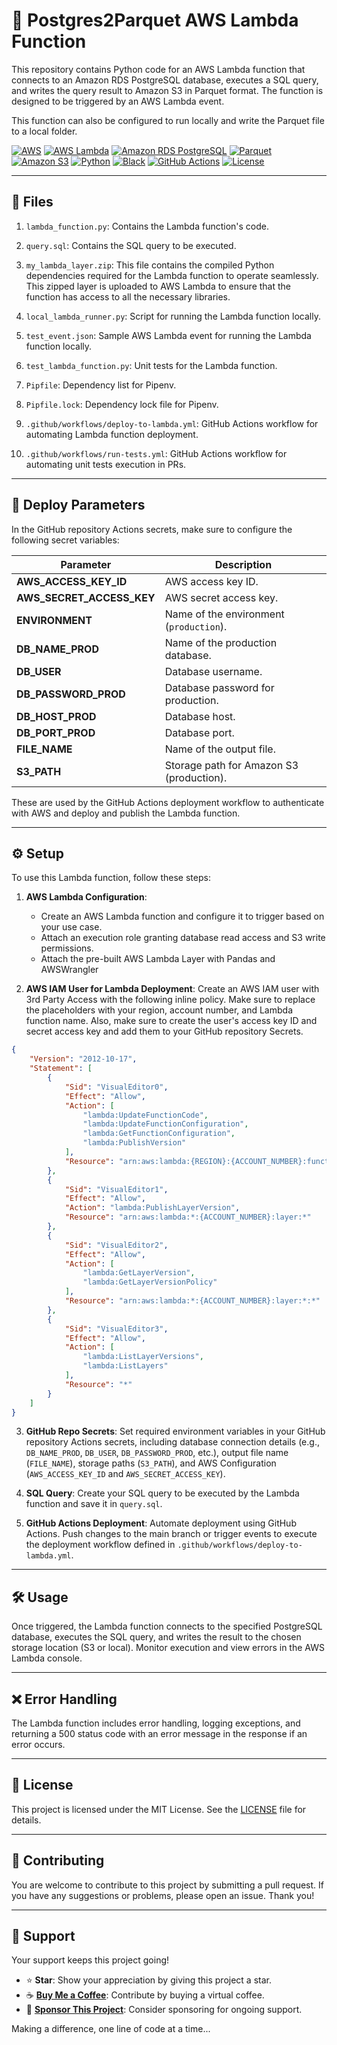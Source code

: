 # 🐘 Postgres2Parquet AWS Lambda Function

This repository contains Python code for an AWS Lambda function that connects to an Amazon RDS PostgreSQL database, executes a SQL query, and writes the query result to Amazon S3 in Parquet format. The function is designed to be triggered by an AWS Lambda event.

This function can also be configured to run locally and write the Parquet file to a local folder. 

[![AWS](https://img.shields.io/badge/Cloud-AWS-232F3E?logo=amazon-aws&logoColor=white)](https://aws.amazon.com/)
[![AWS Lambda](https://img.shields.io/badge/Serverless-AWS%20Lambda-FD971F?logo=amazon-aws&logoColor=white)](https://aws.amazon.com/lambda/)
[![Amazon RDS PostgreSQL](https://img.shields.io/badge/Database-Amazon%20RDS%20PostgreSQL-232F3E?logo=amazon-rds&logoColor=white)](https://aws.amazon.com/rds/post)
[![Parquet](https://img.shields.io/badge/Data%20Format-Parquet-53A73E?logo=apache-parquet&logoColor=white)](https://parquet.apache.org/)
[![Amazon S3](https://img.shields.io/badge/Storage-Amazon%20S3-FF9900?logo=amazon-s3&logoColor=white)](https://aws.amazon.com/s3/)
[![Python](https://img.shields.io/badge/Code-Python-3776AB?logo=python&logoColor=white)](https://www.python.org/)
[![Black](https://img.shields.io/badge/Code%20Style-Black-000000?logo=python&logoColor=white)](https://black.readthedocs.io/)
[![GitHub Actions](https://img.shields.io/badge/CI%2FCD-GitHub%20Actions-2088FF?logo=github-actions&logoColor=white)](https://github.com/features/actions)
[![License](https://img.shields.io/badge/License-MIT-brightgreen.svg)](LICENSE)

---

## 📂 Files

1. `lambda_function.py`: Contains the Lambda function's code.


2. `query.sql`: Contains the SQL query to be executed.


3. `my_lambda_layer.zip`: This file contains the compiled Python dependencies required for the Lambda function to operate seamlessly. This zipped layer is uploaded to AWS Lambda to ensure that the function has access to all the necessary libraries.


4. `local_lambda_runner.py`: Script for running the Lambda function locally.


5. `test_event.json`: Sample AWS Lambda event for running the Lambda function locally.


6. `test_lambda_function.py`: Unit tests for the Lambda function.


7. `Pipfile`: Dependency list for Pipenv.


8. `Pipfile.lock`: Dependency lock file for Pipenv.


9. `.github/workflows/deploy-to-lambda.yml`: GitHub Actions workflow for automating Lambda function deployment.

 
10. `.github/workflows/run-tests.yml`: GitHub Actions workflow for automating unit tests execution in PRs.


---

## 🚀 Deploy Parameters

In the GitHub repository Actions secrets, make sure to configure the following secret variables:

| Parameter                 | Description                               |
|---------------------------|-------------------------------------------|
| **AWS_ACCESS_KEY_ID**     | AWS access key ID.                        |
| **AWS_SECRET_ACCESS_KEY** | AWS secret access key.                    |
| **ENVIRONMENT**           | Name of the environment (`production`).   |
| **DB_NAME_PROD**          | Name of the production database.          |
| **DB_USER**               | Database username.                        |
| **DB_PASSWORD_PROD**      | Database password for production.         |
| **DB_HOST_PROD**          | Database host.                            |
| **DB_PORT_PROD**          | Database port.                            |
| **FILE_NAME**             | Name of the output file.                  |
| **S3_PATH**               | Storage path for Amazon S3 (production).  |

These are used by the GitHub Actions deployment workflow to authenticate with AWS and deploy and publish the Lambda function.

---

## ⚙️ Setup

To use this Lambda function, follow these steps:

1. **AWS Lambda Configuration**: 
    - Create an AWS Lambda function and configure it to trigger based on your use case.
    - Attach an execution role granting database read access and S3 write permissions.
    - Attach the pre-built AWS Lambda Layer with Pandas and AWSWrangler


2. **AWS IAM User for Lambda Deployment**: Create an AWS IAM user with 3rd Party Access with the following inline policy. Make sure to replace the placeholders with your region, account number, and Lambda function name. Also, make sure to create the user's access key ID and secret access key and add them to your GitHub repository Secrets.

```JSON
{
    "Version": "2012-10-17",
    "Statement": [
        {
            "Sid": "VisualEditor0",
            "Effect": "Allow",
            "Action": [
                "lambda:UpdateFunctionCode",
                "lambda:UpdateFunctionConfiguration",
                "lambda:GetFunctionConfiguration",
                "lambda:PublishVersion"
            ],
			"Resource": "arn:aws:lambda:{REGION}:{ACCOUNT_NUMBER}:function:{LAMBDA_FUNCTION_NAME}"
        },
        {
            "Sid": "VisualEditor1",
            "Effect": "Allow",
            "Action": "lambda:PublishLayerVersion",
            "Resource": "arn:aws:lambda:*:{ACCOUNT_NUMBER}:layer:*"
        },
        {
            "Sid": "VisualEditor2",
            "Effect": "Allow",
            "Action": [
                "lambda:GetLayerVersion",
                "lambda:GetLayerVersionPolicy"
            ],
            "Resource": "arn:aws:lambda:*:{ACCOUNT_NUMBER}:layer:*:*"
        },
        {
            "Sid": "VisualEditor3",
            "Effect": "Allow",
            "Action": [
                "lambda:ListLayerVersions",
                "lambda:ListLayers"
            ],
            "Resource": "*"
        }
    ]
}
```

3. **GitHub Repo Secrets**: Set required environment variables in your GitHub repository Actions secrets, including database connection details (e.g., `DB_NAME_PROD`, `DB_USER`, `DB_PASSWORD_PROD`, etc.), output file name (`FILE_NAME`), storage paths (`S3_PATH`), and AWS Configuration (`AWS_ACCESS_KEY_ID` and `AWS_SECRET_ACCESS_KEY`).


4. **SQL Query**: Create your SQL query to be executed by the Lambda function and save it in `query.sql`.


5. **GitHub Actions Deployment**: Automate deployment using GitHub Actions. Push changes to the main branch or trigger events to execute the deployment workflow defined in `.github/workflows/deploy-to-lambda.yml`.

---

## 🛠 Usage

Once triggered, the Lambda function connects to the specified PostgreSQL database, executes the SQL query, and writes the result to the chosen storage location (S3 or local). Monitor execution and view errors in the AWS Lambda console.

---

## ❌ Error Handling

The Lambda function includes error handling, logging exceptions, and returning a 500 status code with an error message in the response if an error occurs.

---

## 📝 License

This project is licensed under the MIT License. See the [LICENSE](LICENSE) file for details.

---

## 🤝 Contributing

You are welcome to contribute to this project by submitting a pull request. If you have any suggestions or problems, please open an issue. Thank you!

---

## 💖 Support

Your support keeps this project going!

- ⭐️ **Star**: Show your appreciation by giving this project a star.
- ☕️ **[Buy Me a Coffee](https://github.com/sponsors/DevGlitch)**: Contribute by buying a virtual coffee.
- 💼 **[Sponsor This Project](https://github.com/sponsors/DevGlitch)**: Consider sponsoring for ongoing support.



Making a difference, one line of code at a time...
